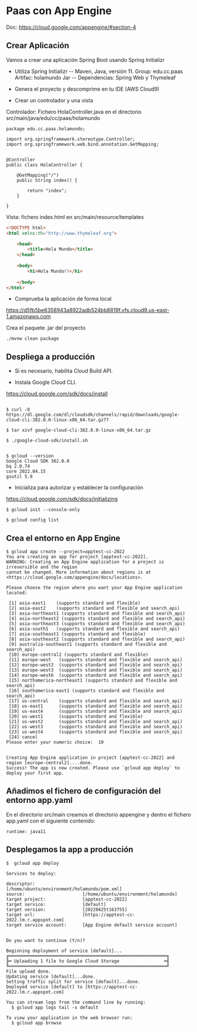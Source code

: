 # Paas con App Engine

Doc: https://cloud.google.com/appengine/#section-4


## Crear Aplicación

Vamos a crear una aplicación Spring Boot usando Spring Initializr

- Utiliza Spring Initializr
-- Maven, Java, versión 11. Group: edu.cc.paas   Artifac: holamundo   Jar
-- Dependencias: Spring Web y Thymeleaf

- Genera el proyecto y descomprime en tu IDE (AWS Cloud9)

- Crear un controlador y una vista

Controlador: Fichero HolaController.java en el directorio src/main/java/edu/cc/paas/holamundo

```
package edu.cc.paas.holamundo;

import org.springframework.stereotype.Controller;
import org.springframework.web.bind.annotation.GetMapping;


@Controller
public class HolaController {
    
    @GetMapping("/")
	public String index() {
	    
		return "index";
	}
    
}
```
Vista: fichero index.html en src/main/resource/templates

```html
<!DOCTYPE html>
<html xmlns:th="http://www.thymeleaf.org">

    <head>
        <title>Hola Mundo</title>
    </head>
    
    <body>
        <h1>Hola Mundo!!</h1>
	
	</body>
</html>

```


- Comprueba la aplicación de forma local

https://d5fb5be6358943a8922adb524bb8819f.vfs.cloud9.us-east-1.amazonaws.com

Crea el paquete .jar del proyecto
```
./mvnw clean package
```




## Despliega a producción

- Si es necesario, habilita Cloud Build API. 

- Instala Google Cloud CLI. 

https://cloud.google.com/sdk/docs/install

```

$ curl -O https://dl.google.com/dl/cloudsdk/channels/rapid/downloads/google-cloud-cli-382.0.0-linux-x86_64.tar.gz77

$ tar xzvf google-cloud-cli-382.0.0-linux-x86_64.tar.gz 

$ ./google-cloud-sdk/install.sh


$ gcloud --version
Google Cloud SDK 382.0.0
bq 2.0.74
core 2022.04.15
gsutil 5.9
```


- Inicializa para autorizar y establecer la configuración


https://cloud.google.com/sdk/docs/initializing

```
$ gcloud init --console-only

$ gcloud config list
```

## Crea el entorno en App Engine

```
$ gcloud app create --project=apptest-cc-2022
You are creating an app for project [apptest-cc-2022].
WARNING: Creating an App Engine application for a project is irreversible and the region
cannot be changed. More information about regions is at
<https://cloud.google.com/appengine/docs/locations>.

Please choose the region where you want your App Engine application located:

 [1] asia-east1    (supports standard and flexible)
 [2] asia-east2    (supports standard and flexible and search_api)
 [3] asia-northeast1 (supports standard and flexible and search_api)
 [4] asia-northeast2 (supports standard and flexible and search_api)
 [5] asia-northeast3 (supports standard and flexible and search_api)
 [6] asia-south1   (supports standard and flexible and search_api)
 [7] asia-southeast1 (supports standard and flexible)
 [8] asia-southeast2 (supports standard and flexible and search_api)
 [9] australia-southeast1 (supports standard and flexible and search_api)
 [10] europe-central2 (supports standard and flexible)
 [11] europe-west   (supports standard and flexible and search_api)
 [12] europe-west2  (supports standard and flexible and search_api)
 [13] europe-west3  (supports standard and flexible and search_api)
 [14] europe-west6  (supports standard and flexible and search_api)
 [15] northamerica-northeast1 (supports standard and flexible and search_api)
 [16] southamerica-east1 (supports standard and flexible and search_api)
 [17] us-central    (supports standard and flexible and search_api)
 [18] us-east1      (supports standard and flexible and search_api)
 [19] us-east4      (supports standard and flexible and search_api)
 [20] us-west1      (supports standard and flexible)
 [21] us-west2      (supports standard and flexible and search_api)
 [22] us-west3      (supports standard and flexible and search_api)
 [23] us-west4      (supports standard and flexible and search_api)
 [24] cancel
Please enter your numeric choice:  10


Creating App Engine application in project [apptest-cc-2022] and region [europe-central2]....done.                                                                                          
Success! The app is now created. Please use `gcloud app deploy` to deploy your first app.
```


## Añadimos el fichero de configuración del entorno app.yaml

En el directorio src/main creamos el directorio appengine y dentro el fichero app.yaml con el siguiente contenido:

```
runtime: java11
``` 

## Desplegamos la app a producción

```
$  gcloud app deploy

Services to deploy:

descriptor:                  [/home/ubuntu/environment/holamundo/pom.xml]
source:                      [/home/ubuntu/environment/holamundo]
target project:              [apptest-cc-2022]
target service:              [default]
target version:              [20220425t163755]
target url:                  [https://apptest-cc-2022.lm.r.appspot.com]
target service account:      [App Engine default service account]


Do you want to continue (Y/n)?  

Beginning deployment of service [default]...
╔════════════════════════════════════════════════════════════╗
╠═ Uploading 1 file to Google Cloud Storage                 ═╣
╚════════════════════════════════════════════════════════════╝
File upload done.
Updating service [default]...done.                                                                                                                                                          
Setting traffic split for service [default]...done.                                                                                                                                         
Deployed service [default] to [https://apptest-cc-2022.lm.r.appspot.com]

You can stream logs from the command line by running:
  $ gcloud app logs tail -s default

To view your application in the web browser run:
  $ gcloud app browse
``` 

